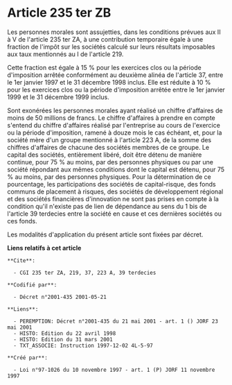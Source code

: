 # Article 235 ter ZB

Les personnes morales sont assujetties, dans les conditions prévues aux II à V de l'article 235 ter ZA, à une contribution
temporaire égale à une fraction de l'impôt sur les sociétés calculé sur leurs résultats imposables aux taux mentionnés au I
de l'article 219.

Cette fraction est égale à 15 % pour les exercices clos ou la période d'imposition arrêtée conformément au deuxième alinéa de
l'article 37, entre le 1er janvier 1997 et le 31 décembre 1998 inclus. Elle est réduite à 10 % pour les exercices clos ou la
période d'imposition arrêtée entre le 1er janvier 1999 et le 31 décembre 1999 inclus.

Sont exonérées les personnes morales ayant réalisé un chiffre d'affaires de moins de 50 millions de francs. Le chiffre
d'affaires à prendre en compte s'entend du chiffre d'affaires réalisé par l'entreprise au cours de l'exercice ou la période
d'imposition, ramené à douze mois le cas échéant, et, pour la société mère d'un groupe mentionné à l'article 223 A, de la
somme des chiffres d'affaires de chacune des sociétés membres de ce groupe. Le capital des sociétés, entièrement libéré, doit
être détenu de manière continue, pour 75 % au moins, par des personnes physiques ou par une société répondant aux mêmes
conditions dont le capital est détenu, pour 75 % au moins, par des personnes physiques. Pour la détermination de ce
pourcentage, les participations des sociétés de capital-risque, des fonds communs de placement à risques, des sociétés de
développement régional et des sociétés financières d'innovation ne sont pas prises en compte à la condition qu'il n'existe
pas de lien de dépendance au sens du 1 bis de l'article 39 terdecies entre la société en cause et ces dernières sociétés ou
ces fonds.

Les modalités d'application du présent article sont fixées par décret.

**Liens relatifs à cet article**

	**Cite**:

	  - CGI 235 ter ZA, 219, 37, 223 A, 39 terdecies

	**Codifié par**:

	  - Décret n°2001-435 2001-05-21

	**Liens**:

	  - PEREMPTION: Décret n°2001-435 du 21 mai 2001 - art. 1 () JORF 23 mai 2001
	  - HISTO: Edition du 22 avril 1998
	  - HISTO: Edition du 31 mars 2001
	  - TXT_ASSOCIE: Instruction 1997-12-02 4L-5-97

	**Créé par**:

	  - Loi n°97-1026 du 10 novembre 1997 - art. 1 (P) JORF 11 novembre 1997
